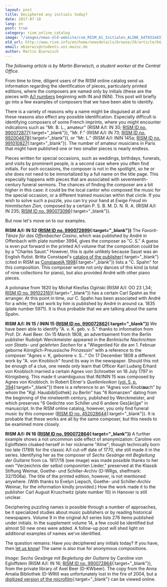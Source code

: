 ```yaml
---
layout: post
title: Deciphered any initials today?
date: 2017-07-10
lang: en
post: true
category: rism_online_catalog
image: "/images/news-old-website/csm_RISM_A1_Initialen_ALINE_bdf832e831.jpg"
old_url: http://www.rism.info/en/home/newsdetails/browse/29/article/64/deciphered-any-initials-today.html
email: mbierwis@students.uni-mainz.de
author: Martin Bierwisch
---
```


_The following article is by Martin Bierwisch, a student worker at the Central Office._

From time to time, diligent users of the RISM online catalog send us information regarding the identification of pieces, particularly printed editions, where the composers are named only by initials (these are the pieces with [A/I numbers](/publications.html#c36) beginning with IN and ININ). This post will briefly go into a few examples of composers that we have been able to identify.

There is a variety of reasons why a name might be disguised at all and these reasons also effect any possible identification. Especially difficult is identifying composers of some French imprints, where you might encounter indications such as "Mr. B. L., amateur" (RISM A/I: IN 30; [RISM ID no. 990072877](https://opac.rism.info/search?id=00000990072877&Language=en){:target="_blank"}), "Mr. F." (RISM A/I: IN 73; [RISM ID no. 992004678](https://opac.rism.info/search?id=00000992004678&Language=en){:target="_blank"}), or "Mr. L." (RISM A/I: ININ 145a; [RISM ID no. 991010827](https://opac.rism.info/search?id=00000991010827&Language=en){:target="_blank"}). The number of amateur musicians in Paris that might have published one or two smaller pieces is nearly endless.

Pieces written for special occasions, such as weddings, birthdays, funerals, and visits by prominent people, is a second case where you often find initials. For such occasions, the composer is not in the spotlight, so he or she does not need to be immortalized by a full name on the title page. This especially happens with pieces that are associated with seventeenth-century funeral sermons. The chances of finding the composer are a bit higher in this case: it could be the local cantor who composed the music for the special occasion, or a different trained musician within that circle. If you wish to solve such a puzzle, you can try your hand at _Ewige Freud im himmlischen Zion,_ composed by a certain P. S. B. M. D. N. R. A. (RISM A/I: IN 235; [RISM ID no. 990073096](https://opac.rism.info/search?id=00000990073096&Language=en){:target="_blank"}).

But now let's move on to our examples.

**RISM A/I: IN 52 ([RISM ID no. 990072899](https://opac.rism.info/search?id=00000990072899&Language=en){:target="_blank"})**
The _Favorit-Tänze für das Offenbacher Casino_, which was published by André in Offenbach with plate number 3994, gives the composer as "C. S." A guess is even put forward in the printed A/I volume that the composition could be by a "Charles Saust." However, this is quite unlikely because Saust was an English flutist. Britta Constapel's [catalog of the publisher](http://www.worldcat.org/oclc/468261094){:target="_blank"} (cited in RISM as [ConstapelA 1998](https://opac.rism.info/search?View=rism&q=ConstapelA&Language=en){:target="_blank"}) lists a "C. Spahn" for this composition. This composer wrote not only dances of this kind (a total of nine collections for piano), but also provided André with other piano pieces.

A polonaise from 1820 by Michał Kleofas Ogiński (RISM A/I: OO 23 I,34; [RISM ID no. 991023161](https://opac.rism.info/search?id=00000991023161&Language=en){:target="_blank"}) has a certain Carl Spahn as the arranger. At this point in time, our C. Spahn has been associated with André for a while; the last work by him is published by André in around ca. 1835 (plate number 5971). It is thus probable that we are talking about the same Spahn.

**RISM A/I: IN 15 / ININ 15 ([RISM ID no. 990072862](https://opac.rism.info/search?id=00000990072862&Language=en){:target="_blank"})**
We have been able to identify "A. v. K. geb. v. S." thanks to information from Prof. Dr. Axel Beer. On 15 March 1808, an advertisement from the Berlin publisher Rudolph Werckmeister appeared in the _Berlinische Nachrichten von Staats- und gelehrten Sachen_ for a "Wiegenlied für die am 1. Februar geborne Königlich-Preussische Prinzessin" with a reference to the composer "Agnes v. K, geborene v. S..." On 17 December 1808 a different work by "A. von Knobloch" found its way in the newspaper. Should this not be enough of a clue, one needs only learn that Officer Karl Ludwig Erhard von Knobloch married a certain Agnes von Schroetter on 18 July 1797 in Königsberg. This made it unambiguous that IN/ININ 15 was composed by Agnes von Knobloch. In Robert Eitner's _Quellenlexikon_ ([vol. 5, p. 394](https://archive.org/stream/biographischbibl05eitn#page/394/mode/2up){:target="_blank"}) there is a reference to an "Agnes von Knobl**au**ch" by whom the "Kgl. Hausbibl[iothek] zu Berlin" has "6 Romanzen" dating from the beginning of the nineteenth century, published by Werckmeister, and which preserves "6 Gedichte von Schiller und 6 andere Ges[än]ge" in manuscript. In the RISM online catalog, however, you only find funeral music by this composer ([RISM ID no. 452028644](https://opac.rism.info/search?id=452028644&Language=en){:target="_blank"}). It is probable that these works are all by the same composer, but this needs to be examined more closely.

**RISM A/I: IN 16 ([RISM ID no. 990072864](https://opac.rism.info/search?id=00000990072864&Language=en){:target="_blank"})**
A further example shows a not uncommon side effect of anonymization: Caroline von Egloffstein cloaked herself in her nickname "Aline"; though technically born too late (1789) for the classic A/I cut-off date of 1770, she still made it in the series. Identifying her as the composer of _Sechs Gesänge mit Begleitung der Guitarre_ from ca. 1817/18 (see image) was made possible thanks to her own "Verzeichnis der selbst componirten Lieder," preserved at the Klassik Stiftung Weimar, Goethe- und Schiller-Archiv (D-WRgs, shelfmark: 32/1506a). The title of the printed edition, however, is not mentioned anywhere. (With thanks to Evelyn Liepsch, Goethe- und Schiller-Archiv Weimar, for the information kindly provided.) How the work made it to the publisher Carl August Kruschwitz (plate number 10) in Hanover is still unclear.

Deciphering puzzling names is possible through a number of approaches, be it specialized studies about music publishers or by reading historical newspapers. Volume 9 in the original A/I series lists 276 items published under initials. In the supplement volume 14, a few could be identified but almost 50 new ones were added. A follow-up post will shed light on additional examples of names we've identified.

The question remains: Have _you_ deciphered any initials today? If you have, then [let us know](mailto:contact@rism.info)! The same is also true for anonymous compositions.

_Image_: _Sechs Gesänge mit Begleitung der Guitarre_ by Caroline von Egloffstein (RISM A/I: IN 16; [RISM ID no. 990072864](https://opac.rism.info/search?id=00000990072864&Language=en){:target="_blank"}), from the private library of Axel Beer (D-KWbeer). The copy from the Anna Amalia Bibliothek (D-WRtl) was unfortunately lost in the fire of 2004, but a [digitized version of the microfilm](http://nbn-resolving.de/urn:nbn:de:gbv:32-1-10001489844){:target="_blank"} can be viewed online.
